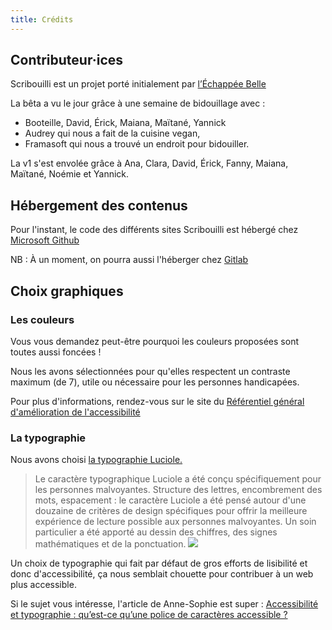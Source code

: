 ```yaml
---
title: Crédits
---
```

## Contributeur·ices

Scribouilli est un projet porté initialement par [l’Échappée Belle](https://lechappeebelle.team/)

La bêta a vu le jour grâce à une semaine de bidouillage avec :

- Booteille, David, Érick, Maiana, Maïtané, Yannick
- Audrey qui nous a fait de la cuisine vegan,
- Framasoft qui nous a trouvé un endroit pour bidouiller.

La v1 s'est envolée grâce à Ana, Clara, David, Érick, Fanny, Maiana, Maïtané, Noémie et Yannick.

## Hébergement des contenus

Pour l'instant, le code des différents sites Scribouilli est hébergé chez [Microsoft Github](https://github.com)

NB : À un moment, on pourra aussi l'héberger chez [Gitlab](https://gitlab.com)


## Choix graphiques

### Les couleurs

Vous vous demandez peut-être pourquoi les couleurs proposées sont toutes aussi foncées !

Nous les avons sélectionnées pour qu'elles respectent un contraste maximum (de 7), utile ou nécessaire pour les personnes handicapées. 

Pour plus d'informations, rendez-vous sur le site du [Référentiel général d'amélioration de l'accessibilité](https://accessibilite.numerique.gouv.fr/methode/criteres-et-tests/#3.2)

### La typographie

Nous avons choisi [la typographie Luciole.](http://www.luciole-vision.com/)

> Le caractère typographique Luciole a été conçu spécifiquement pour les personnes malvoyantes. 
> Structure des lettres, encombrement des mots, espacement : le caractère Luciole a été pensé autour d'une douzaine de critères de design spécifiques pour offrir la meilleure expérience de lecture possible aux personnes malvoyantes. Un soin particulier a été apporté au dessin des chiffres, des signes mathématiques et de la ponctuation.
![](http://www.luciole-vision.com/images/about/luciole-typeface-01.jpg)


Un choix de typographie qui fait par défaut de gros efforts de lisibilité et donc d'accessibilité, ça nous semblait chouette pour contribuer à un web plus accessible.

Si le sujet vous intéresse, l'article de Anne-Sophie est super : [Accessibilité et typographie : qu’est-ce qu’une police de caractères accessible ?](https://blog.hello-bokeh.fr/2023/01/12/accessibilite-et-typographie-quest-ce-quune-police-de-caracteres-accessible/)